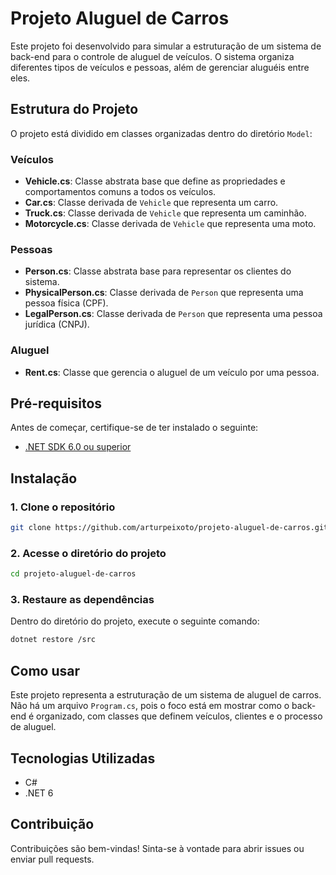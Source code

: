 # Projeto Aluguel de Carros

Este projeto foi desenvolvido para simular a estruturação de um sistema de back-end para o controle de aluguel de veículos. O sistema organiza diferentes tipos de veículos e pessoas, além de gerenciar aluguéis entre eles.

## Estrutura do Projeto

O projeto está dividido em classes organizadas dentro do diretório `Model`:

### Veículos

- **Vehicle.cs**: Classe abstrata base que define as propriedades e comportamentos comuns a todos os veículos.
- **Car.cs**: Classe derivada de `Vehicle` que representa um carro.
- **Truck.cs**: Classe derivada de `Vehicle` que representa um caminhão.
- **Motorcycle.cs**: Classe derivada de `Vehicle` que representa uma moto.

### Pessoas

- **Person.cs**: Classe abstrata base para representar os clientes do sistema.
- **PhysicalPerson.cs**: Classe derivada de `Person` que representa uma pessoa física (CPF).
- **LegalPerson.cs**: Classe derivada de `Person` que representa uma pessoa jurídica (CNPJ).

### Aluguel

- **Rent.cs**: Classe que gerencia o aluguel de um veículo por uma pessoa.

## Pré-requisitos

Antes de começar, certifique-se de ter instalado o seguinte:

- [.NET SDK 6.0 ou superior](https://dotnet.microsoft.com/download)

## Instalação

### 1. Clone o repositório

```bash
git clone https://github.com/arturpeixoto/projeto-aluguel-de-carros.git
```

### 2. Acesse o diretório do projeto

```bash
cd projeto-aluguel-de-carros
```

### 3. Restaure as dependências

Dentro do diretório do projeto, execute o seguinte comando:

```bash
dotnet restore /src
```

## Como usar

Este projeto representa a estruturação de um sistema de aluguel de carros. Não há um arquivo `Program.cs`, pois o foco está em mostrar como o back-end é organizado, com classes que definem veículos, clientes e o processo de aluguel.

## Tecnologias Utilizadas

- C#
- .NET 6

## Contribuição

Contribuições são bem-vindas! Sinta-se à vontade para abrir issues ou enviar pull requests.

